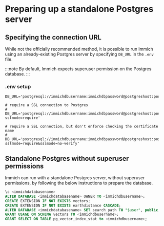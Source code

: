 # Preparing up a standalone Postgres server

## Specifying the connection URL

While not the officially recommended method, it is possible to run Immich using an already-existing Postgres server by specifying `DB_URL` in the `.env` file.

:::note
By default, Immich expects superuser permission on the Postgres database.
:::

### .env setup

```
DB_URL='postgresql://immichdbusername:immichdbpassword@postgreshost:postgresport/immichdatabasename'

# require a SSL connection to Postgres
# DB_URL='postgresql://immichdbusername:immichdbpassword@postgreshost:postgresport/immichdatabasename?sslmode=require'

# require a SSL connection, but don't enforce checking the certificate name
# DB_URL='postgresql://immichdbusername:immichdbpassword@postgreshost:postgresport/immichdatabasename?sslmode=require&sslmode=no-verify'
```

## Standalone Postgres without superuser permissions

Immich can run with a standalone Postgres server, without superuser permissions, by following the below instructions to prepare the database.

```sql title="Setup Postgres for Immich"
\c <immichdatabasename>
ALTER DATABASE <immichdatabasename> OWNER TO <immichdbusername>;
CREATE EXTENSION IF NOT EXISTS vectors;
CREATE EXTENSION IF NOT EXISTS earthdistance CASCADE;
ALTER DATABASE <immichdatabasename> SET search_path TO "$user", public, vectors;
GRANT USAGE ON SCHEMA vectors TO <immichdbusername>;
GRANT SELECT ON TABLE pg_vector_index_stat to <immichdbusername>;
```

